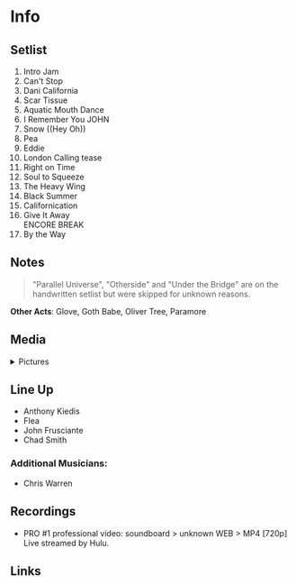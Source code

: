 # Info

## Setlist

1. Intro Jam
2. Can't Stop
3. Dani California
4. Scar Tissue
5. Aquatic Mouth Dance
6. I Remember You JOHN
7. Snow ((Hey Oh))
8. Pea
9. Eddie
10. London Calling tease
11. Right on Time
12. Soul to Squeeze
13. The Heavy Wing
14. Black Summer
15. Californication
16. Give It Away
<br> ENCORE BREAK
17. By the Way

## Notes

> "Parallel Universe", "Otherside" and "Under the Bridge" are on the handwritten setlist but were skipped for unknown reasons.

**Other Acts**: Glove, Goth Babe, Oliver Tree, Paramore

## Media 

<details>
  <summary>Pictures</summary>
  <!--<img alt="Setlist" title="Setlist" src="_.jpg" height="200" />
  <img alt="Ticket" title="Ticket" src="_.jpg" height="200" />
  <img alt="Flyer" title="Flyer" src="_.jpg" height="200" />
  <img alt="Clipping" title="Clipping" src="_.jpg" height="200" />-->
</details>

## Line Up

* Anthony Kiedis
* Flea
* John Frusciante
* Chad Smith

### Additional Musicians:

* Chris Warren

## Recordings

* PRO #1 professional video: soundboard > unknown WEB > MP4 [720p] Live streamed by Hulu.

## Links
